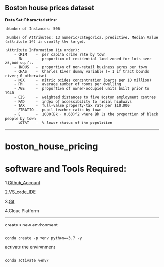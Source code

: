 Boston house prices dataset
---------------------------

**Data Set Characteristics:**  

    :Number of Instances: 506 

    :Number of Attributes: 13 numeric/categorical predictive. Median Value (attribute 14) is usually the target.

    :Attribute Information (in order):
        - CRIM    -  per capita crime rate by town
        - ZN      -  proportion of residential land zoned for lots over 25,000 sq.ft.
        - INDUS   -  proportion of non-retail business acres per town
        - CHAS    -  Charles River dummy variable (= 1 if tract bounds river; 0 otherwise)
        - NOX     -  nitric oxides concentration (parts per 10 million)
        - RM      -  average number of rooms per dwelling
        - AGE     -  proportion of owner-occupied units built prior to 1940
        - DIS     -  weighted distances to five Boston employment centres
        - RAD     -  index of accessibility to radial highways
        - TAX     -  full-value property-tax rate per $10,000
        - PTRATIO -  pupil-teacher ratio by town
        - B       -  1000(Bk - 0.63)^2 where Bk is the proportion of black people by town
        - LSTAT   -  % lower status of the population

---------------------------------------------------------------------------------

# boston_house_pricing 

# software and Tools Required:

1.[Github_Account](https://github.com/)

2.[VS_code_IDE](https://code.visualstudio.com/)

3.[Git](https://git-scm.com/)

4.Cloud Platform

---------------------------------------------------------------------------------

create a new environment

```

conda create -p venv python==3.7 -y

```

activate the environment
```

conda activate venv/
```
